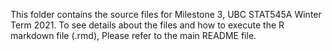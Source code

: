 This folder contains the source files for Milestone 3, UBC STAT545A Winter Term 2021. To see details about the files and how to execute the R markdown file (.rmd), Please refer to the main README file.
